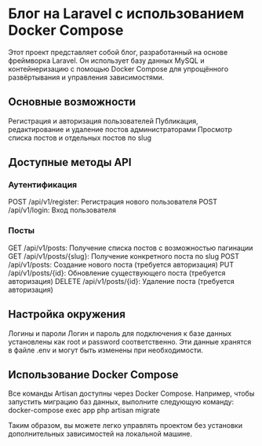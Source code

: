 # Блог на Laravel с использованием Docker Compose
Этот проект представляет собой блог, разработанный на основе фреймворка Laravel. Он использует базу данных MySQL и контейнеризацию с помощью Docker Compose для упрощённого развёртывания и управления зависимостями.

## Основные возможности
Регистрация и авторизация пользователей
Публикация, редактирование и удаление постов администраторами
Просмотр списка постов и отдельных постов по slug
## Доступные методы API
### Аутентификация
POST /api/v1/register: Регистрация нового пользователя
POST /api/v1/login: Вход пользователя
### Посты
GET /api/v1/posts: Получение списка постов с возможностью пагинации
GET /api/v1/posts/{slug}: Получение конкретного поста по slug
POST /api/v1/posts: Создание нового поста (требуется авторизация)
PUT /api/v1/posts/{id}: Обновление существующего поста (требуется авторизация)
DELETE /api/v1/posts/{id}: Удаление поста (требуется авторизация)
## Настройка окружения
Логины и пароли
Логин и пароль для подключения к базе данных установлены как root и password соответственно. Эти данные хранятся в файле .env и могут быть изменены при необходимости.

## Использование Docker Compose
Все команды Artisan доступны через Docker Compose. Например, чтобы запустить миграцию баз данных, выполните следующую команду:
docker-compose exec app php artisan migrate

Таким образом, вы можете легко управлять проектом без установки дополнительных зависимостей на локальной машине.




